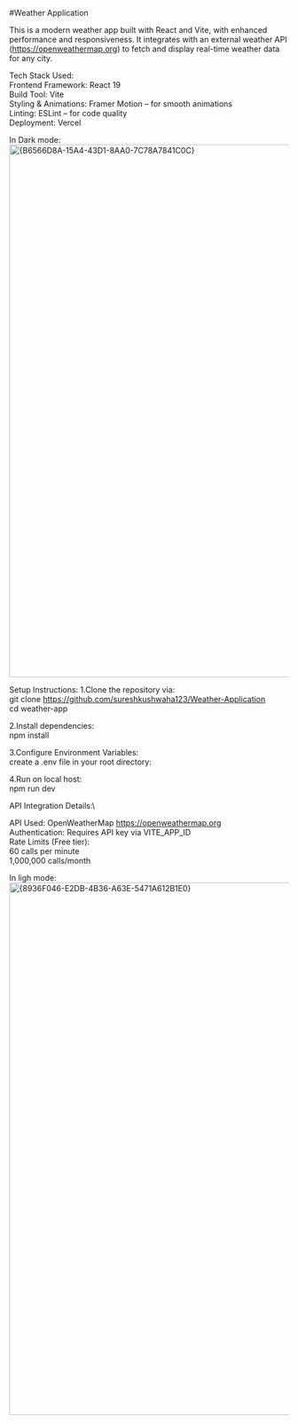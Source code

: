#Weather Application

This is a modern weather app built with React and Vite, with enhanced performance and responsiveness. It integrates with an external weather API (https://openweathermap.org) to fetch and display real-time weather data for any city.

Tech Stack Used:\
Frontend Framework: React 19\
Build Tool: Vite\
Styling & Animations: Framer Motion – for smooth animations\
Linting: ESLint – for code quality\
Deployment: Vercel

In Dark mode:
<img width="960" alt="{B6566D8A-15A4-43D1-8AA0-7C78A7841C0C}" src="https://github.com/user-attachments/assets/6ece312a-fb1e-46f5-b0c8-e8a0215a0c21" />

Setup Instructions:
1.Clone the repository via:\
git clone https://github.com/sureshkushwaha123/Weather-Application \
cd weather-app

2.Install dependencies:\
npm install

3.Configure Environment Variables:\
create a .env file in your root directory:

4.Run on local host:\
npm run dev

API Integration Details:\

API Used: OpenWeatherMap https://openweathermap.org \
Authentication: Requires API key via VITE_APP_ID\
Rate Limits (Free tier):\
60 calls per minute\
1,000,000 calls/month

In ligh mode:
<img width="960" alt="{8936F046-E2DB-4B36-A63E-5471A612B1E0}" src="https://github.com/user-attachments/assets/9fdbdd38-51f4-4e45-824e-3ceb42f9d788" />




